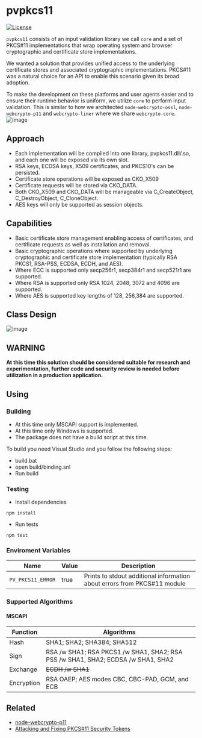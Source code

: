 # pvpkcs11

[![License](https://img.shields.io/badge/license-MIT-green.svg?style=flat)](https://raw.githubusercontent.com/PeculiarVentures/2key-ratchet/master/LICENSE.md)

`pvpkcs11` consists of an input validation library we call `core` and a set of PKCS#11 implementations that wrap operating system and browser cryptographic and certificate store implementations. 

We wanted a solution that provides unified access to the underlying certificate stores and associated cryptographic implementations. PKCS#11 was a natural choice for an API to enable this scenario given its broad adoption.

To make the development on these platforms and user agents easier and to ensure their runtime behavior is uniform, we utilize  `core` to perform input validation. This is similar to how we architected `node-webcrypto-ossl`, `node-webcrypto-p11` and `webcrypto-liner` where we share `webcrypto-core`.
![image](https://cloud.githubusercontent.com/assets/1619279/26436272/2cea6648-40ca-11e7-904b-70432419b8dc.png)

## Approach
- Each implementation will be compiled into one library, pvpkcs11.dll/.so, and each one will be exposed via its own slot.
- RSA keys, ECDSA keys, X509 certificates, and PKCS10's can be persisted.
- Certificate store operations will be exposed as CKO_X509 
- Certificate requests will be stored via CKO_DATA.
- Both CKO_X509 and CKO_DATA will be manageable via C_CreateObject, C_DestroyObject, C_CloneObject. 
- AES keys will only be supported as session objects.

## Capabilities
- Basic certificate store management enabling access of certificates, and certificate requests as well as installation and removal.
- Basic cryptographic operations where supported by underlying cryptographic and certificate store implementation (typically RSA PKCS1, RSA-PSS, ECDSA, ECDH, and AES).
- Where ECC is supported only secp256r1, secp384r1 and secp521r1 are supported.
- Where RSA is supported only RSA 1024, 2048, 3072 and 4096 are supported.
- Where AES is supported key lengths of 128, 256,384 are supported.

## Class Design
![image](https://cloud.githubusercontent.com/assets/1619279/26436231/e7a32066-40c9-11e7-8628-bc6ac9366138.png)

## WARNING

**At this time this solution should be considered suitable for research and experimentation, further code and security review is needed before utilization in a production application.**


## Using

### Building
- At this time only MSCAPI support is implemented. 
- At this time only Windows is supported.
- The package does not have a build script at this time. 

To build you need Visual Studio and you follow the following steps:

- build.bat
- open build/binding.snl
- Run build

### Testing

- Install dependencies

```
npm install
```

- Run tests

```
npm test
```

### Enviroment Variables

| Name              | Value | Description                                                              |
|-------------------|-------|--------------------------------------------------------------------------|
| `PV_PKCS11_ERROR` | true  | Prints to stdout additional information about errors from PKCS#11 module |


### Supported Algorithms

#### MSCAPI

| Function   | Algorithms                                                                          |
|------------|-------------------------------------------------------------------------------------|
| Hash       | SHA1; SHA2; SHA384; SHA512                                                          |
| Sign       | RSA /w SHA1; RSA PKCS1 /w SHA1, SHA2;  RSA PSS /w SHA1, SHA2;  ECDSA /w SHA1, SHA2  |
| Exchange   | ~~ECDH /w SHA1~~                                                                    |
| Encryption | RSA OAEP; AES modes CBC, CBC-PAD, GCM, and ECB                                      |

## Related
- [node-webcrypto-p11](https://github.com/PeculiarVentures/node-webcrypto-p11)
- [Attacking and Fixing PKCS#11 Security Tokens](http://www.lsv.ens-cachan.fr/Publis/PAPERS/PDF/BCFS-ccs10.pdf)
